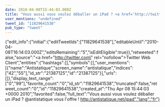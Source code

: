```yaml
---
date: 2010-04-08T15:44:03.000Z
title: "Vous aussi vous voulez déballer un iPad ? <a href='http://twitter.com/antistatique'>@antistatique</a> vous l'offre ! http://antistatique.net/ipad″"
user_mentions: "undefined"
tweet_id: "11829641538"
pub_type: "tweet"
---
```

{"edit_info":{"initial":{"editTweetIds":["11829641538"],"editableUntil":"2010-04-08T16:14:03.000Z","editsRemaining":"5","isEditEligible":true}},"retweeted":false,"source":"<a href=\"http://twitter.com\" rel=\"nofollow\">Twitter Web Client</a>","entities":{"hashtags":[],"symbols":[],"user_mentions":[{"name":"Antistatique","screen_name":"antistatique","indices":["42","55"],"id_str":"21387125","id":"21387125"}],"urls":[]},"display_text_range":["0","99"],"favorite_count":"0","id_str":"11829641538","truncated":false,"retweet_count":"0","id":"11829641538","created_at":"Thu Apr 08 15:44:03 +0000 2010","favorited":false,"full_text":"Vous aussi vous voulez déballer un iPad ? @antistatique vous l'offre ! http://antistatique.net/ipad","lang":"fr"}
